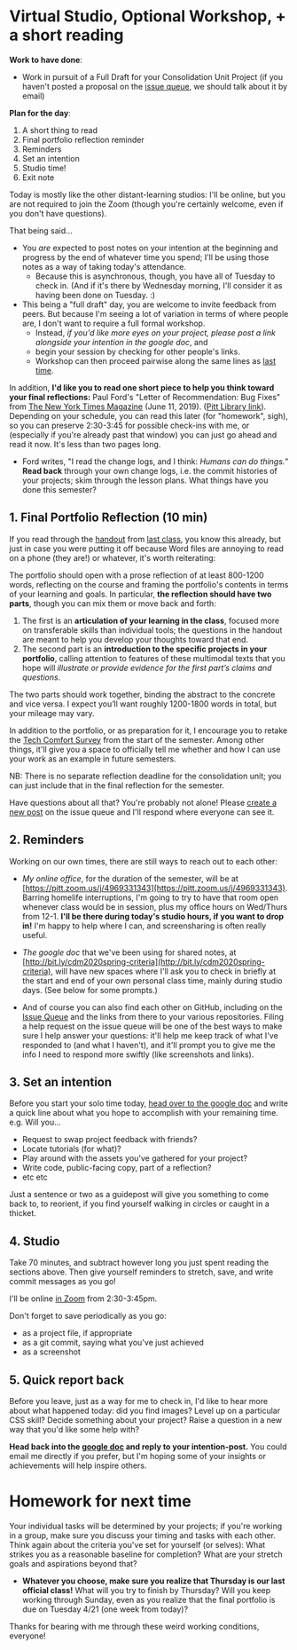 # Virtual Studio, Optional Workshop, + a short reading

**Work to have done**:

* Work in pursuit of a Full Draft for your Consolidation Unit Project (if you haven't posted a proposal on the [issue queue]({{site.github.issues_url}}/13), we should talk about it by email)


**Plan for the day**:

1. A short thing to read
1. Final portfolio reflection reminder
2. Reminders
3. Set an intention
4. Studio time!
5. Exit note

Today is mostly like the other distant-learning studios: I'll be online, but you are not required to join the Zoom (though you're certainly welcome, even if you don't have questions).

That being said...

<div class="alert alert-white">
<ul>
  <li>You <em>are</em> expected to post notes on your intention at the beginning and progress by the end of whatever time you spend; I'll be using those notes as a way of taking today's attendance.
    <ul>
      <li>Because this is asynchronous, though, you have all of Tuesday to check in. (And if it's there by Wednesday morning, I'll consider it as having been done on Tuesday. :)</li>
    </ul>
  </li>
  <li>This being a "full draft" day, you are welcome to invite feedback from peers. But because I'm seeing a lot of variation in terms of where people are, I don't want to require a full formal workshop. <ul><li>Instead, <em>if you'd like more eyes on your project, please post a link alongside your intention in the google doc</em>, and </li><li>begin your session by checking for other people's links. </li><li>Workshop can then proceed pairwise along the same lines as <a href="lesson-20">last time</a>.</li></ul></li>
</ul>
</div>

In addition, **I'd like you to read one short piece to help you think toward your final reflections:** Paul Ford's "Letter of Recommendation: Bug Fixes" from [The New York Times Magazine](https://www.nytimes.com/2019/06/11/magazine/letter-of-recommendation-bug-fixes-git.html) (June 11, 2019). ([Pitt Library link](http://pitt.idm.oclc.org/login?url=https://search-proquest-com.pitt.idm.oclc.org/docview/2237787684)). Depending on your schedule, you can read this later (for "homework", sigh), so you can preserve 2:30-3:45 for possible check-ins with me, or (especially if you're already past that window) you can just go ahead and read it now. It's less than two pages long.

* Ford writes, "I read the change logs, and I think: <em>Humans can do things.</em>" **Read back** through your own change logs, i.e. the commit histories of your projects; skim through the lesson plans. What things have you done this semester?


## 1. Final Portfolio Reflection (10 min)

If you read through the [handout](https://github.com/benmiller314/cdm2020spring/blob/gh-pages/uploads/handout--final-portfolio-prompt.docx?raw=true) from [last class](lesson-24), you know this already, but just in case you were putting it off because Word files are annoying to read on a phone (they are!) or whatever, it's worth reiterating:

<div class="alert alert-info">
The portfolio should open with a prose reflection of at least 800-1200 words, reflecting on the course and framing the portfolio's contents in terms of your learning and goals. In particular, <strong>the reflection should have two parts</strong>, though you can mix them or move back and forth:

<ol class="spaced">
  <li>The first is an <strong>articulation of your learning in the class</strong>, focused more on transferable skills than individual tools; the questions in the handout are meant to help you develop your thoughts toward that end.</li>

  <li>The second part is an <strong>introduction to the specific projects in your portfolio</strong>, calling attention to features of these multimodal texts that you hope will <em>illustrate or provide evidence for the first part’s claims and questions</em>.</li>
</ol>
</div>

The two parts should work together, binding the abstract to the concrete and vice versa. I expect you’ll want roughly 1200-1800 words in total, but your mileage may vary.

In addition to the portfolio, or as preparation for it, I encourage you to retake the [Tech Comfort Survey](http://bit.ly/cdm-tech-survey) from the start of the semester. Among other things, it'll give you a space to officially tell me whether and how I can use your work as an example in future semesters.

<div class="alert alert-info">
NB: There is no separate reflection deadline for the consolidation unit; you can just include that in the final reflection for the semester.
</div>

Have questions about all that? You're probably not alone! Please [create a new post]({{site.github.issues_url}}/new) on the issue queue and I'll respond where everyone can see it.

## 2. Reminders
Working on our own times, there are still ways to reach out to each other:

* _My online office_, for the duration of the semester, will be at [https://pitt.zoom.us/j/4969331343](https://pitt.zoom.us/j/4969331343). Barring homelife interruptions, I'm going to try to have that room open whenever class would be in session, plus my office hours on Wed/Thurs from 12-1. **I'll be there during today's studio hours, if you want to drop in!** I'm happy to help where I can, and screensharing is often really useful.

* _The google doc_ that we've been using for shared notes, at [http://bit.ly/cdm2020spring-criteria](http://bit.ly/cdm2020spring-criteria), will have new spaces where I'll ask you to check in briefly at the start and end of your own personal class time, mainly during studio days. (See below for some prompts.)

* And of course you can also find each other on GitHub, including on the [Issue Queue]({{site.github.issues_url}}) and the links from there to your various repositories. Filing a help request on the issue queue will be one of the best ways to make sure I help answer your questions: it'll help me keep track of what I've responded to (and what I haven't), and it'll prompt you to give me the info I need to respond more swiftly (like screenshots and links).


## 3. Set an intention
<div class="alert alert-success">
Before you start your solo time today, <a href="http://bit.ly/cdm2020spring-criteria#heading=h.vv41f9hb2m9w">head over to the google doc</a> and write a quick line about what you hope to accomplish with your remaining time. e.g. Will you...
  <ul>
    <li>Request to swap project feedback with friends?</li>
    <li>Locate tutorials (for what)?</li>
    <li>Play around with the assets you’ve gathered for your project?</li>
    <li>Write code, public-facing copy, part of a reflection?</li>
    <li>etc etc</li>
  </ul>
Just a sentence or two as a guidepost will give you something to come back to, to reorient, if you find yourself walking in circles or caught in a thicket.
</div>


## 4. Studio
<!-- <div class="alert alert-success"> -->
Take 70 minutes, and subtract however long you just spent reading the sections above. Then give yourself reminders to stretch, save, and write commit messages as you go!
<!-- </div> -->

I'll be online [in Zoom](https://pitt.zoom.us/j/4969331343) from 2:30-3:45pm.

<div class="alert alert-warning">
Don't forget to save periodically as you go:
 <ul>
   <li>as a project file, if appropriate</li>
   <li>as a git commit, saying what you've just achieved</li>
   <li>as a screenshot</li>
 </ul>
</div>

## 5. Quick report back

Before you leave, just as a way for me to check in, I'd like to hear more about what happened today: did you find images? Level up on a particular CSS skill? Decide something about your project? Raise a question in a new way that you'd like some help with?

<div class="alert alert-success">
<strong>Head back into the <a href="http://bit.ly/cdm2020spring-criteria#heading=h.vv41f9hb2m9w">google doc</a> and reply to your intention-post.</strong> You could email me directly if you prefer, but I'm hoping some of your insights or achievements will help inspire others.
</div>


# Homework for next time

Your individual tasks will be determined by your projects; if you're working in a group, make sure you discuss your timing and tasks with each other. Think again about the criteria you've set for yourself (or selves): What strikes you as a reasonable baseline for completion? What are your stretch goals and aspirations beyond that?

* **Whatever you choose, make sure you realize that Thursday is our last official class!** What will you try to finish by Thursday? Will you keep working through Sunday, even as you realize that the final portfolio is due on Tuesday 4/21 (one week from today)?








<div class="alert alert-warning">
Thanks for bearing with me through these weird working conditions, everyone!
</div>
